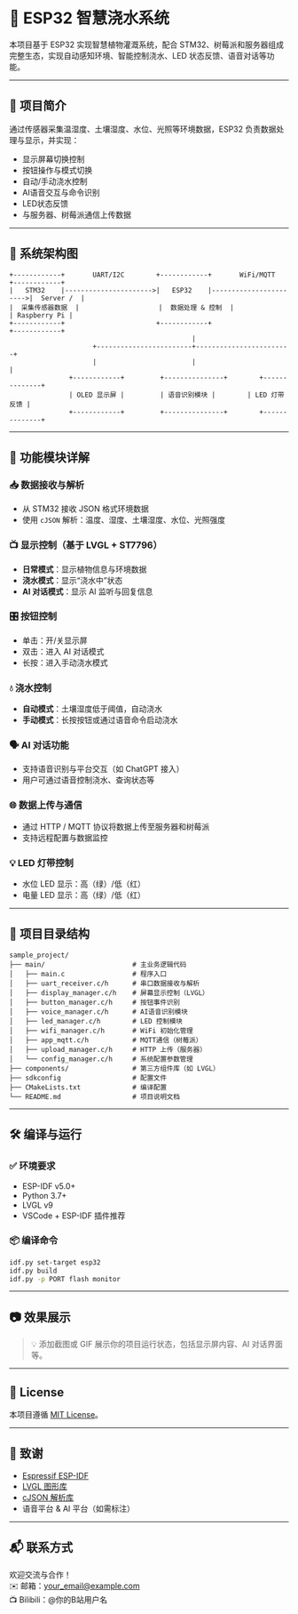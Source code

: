 
# 🌱 ESP32 智慧浇水系统

本项目基于 ESP32 实现智慧植物灌溉系统，配合 STM32、树莓派和服务器组成完整生态，实现自动感知环境、智能控制浇水、LED 状态反馈、语音对话等功能。

---

## 📌 项目简介

通过传感器采集温湿度、土壤湿度、水位、光照等环境数据，ESP32 负责数据处理与显示，并实现：
- 显示屏幕切换控制
- 按钮操作与模式切换
- 自动/手动浇水控制
- AI语音交互与命令识别
- LED状态反馈
- 与服务器、树莓派通信上传数据

---

## 🧠 系统架构图

```plaintext
+------------+       UART/I2C        +------------+       WiFi/MQTT        +------------+
|   STM32    |---------------------->|   ESP32    |----------------------->|  Server /  |
|  采集传感器数据  |                    |  数据处理 & 控制  |                    | Raspberry Pi |
+------------+                       +------------+                        +------------+
                                              |
                     +------------------------+------------------------+
                     |                        |                        |
               +------------+         +---------------+        +--------------+
               | OLED 显示屏 |         | 语音识别模块 |        | LED 灯带反馈 |
               +------------+         +---------------+        +--------------+
```

---

## 🔧 功能模块详解

### 📥 数据接收与解析
- 从 STM32 接收 JSON 格式环境数据
- 使用 `cJSON` 解析：温度、湿度、土壤湿度、水位、光照强度

### 📺 显示控制（基于 LVGL + ST7796）
- **日常模式**：显示植物信息与环境数据
- **浇水模式**：显示“浇水中”状态
- **AI 对话模式**：显示 AI 监听与回复信息

### 🎛️ 按钮控制
- 单击：开/关显示屏
- 双击：进入 AI 对话模式
- 长按：进入手动浇水模式

### 💧 浇水控制
- **自动模式**：土壤湿度低于阈值，自动浇水
- **手动模式**：长按按钮或通过语音命令启动浇水

### 🗣️ AI 对话功能
- 支持语音识别与平台交互（如 ChatGPT 接入）
- 用户可通过语音控制浇水、查询状态等

### 🌐 数据上传与通信
- 通过 HTTP / MQTT 协议将数据上传至服务器和树莓派
- 支持远程配置与数据监控

### 💡 LED 灯带控制
- 水位 LED 显示：高（绿）/低（红）
- 电量 LED 显示：高（绿）/低（红）

---

## 📁 项目目录结构

```plaintext
sample_project/
├── main/                      # 主业务逻辑代码
│   ├── main.c                 # 程序入口
│   ├── uart_receiver.c/h      # 串口数据接收与解析
│   ├── display_manager.c/h    # 屏幕显示控制（LVGL）
│   ├── button_manager.c/h     # 按钮事件识别
│   ├── voice_manager.c/h      # AI语音识别模块
│   ├── led_manager.c/h        # LED 控制模块
│   ├── wifi_manager.c/h       # WiFi 初始化管理
│   ├── app_mqtt.c/h           # MQTT通信（树莓派）
│   ├── upload_manager.c/h     # HTTP 上传（服务器）
│   └── config_manager.c/h     # 系统配置参数管理
├── components/                # 第三方组件库（如 LVGL）
├── sdkconfig                  # 配置文件
├── CMakeLists.txt             # 编译配置
└── README.md                  # 项目说明文档
```

---

## 🛠️ 编译与运行

### ✅ 环境要求
- ESP-IDF v5.0+
- Python 3.7+
- LVGL v9
- VSCode + ESP-IDF 插件推荐

### 📦 编译命令

```bash
idf.py set-target esp32
idf.py build
idf.py -p PORT flash monitor
```

---

## 📷 效果展示

> 💡 添加截图或 GIF 展示你的项目运行状态，包括显示屏内容、AI 对话界面等。

---

## 📄 License

本项目遵循 [MIT License](LICENSE)。

---

## 🙌 致谢

- [Espressif ESP-IDF](https://github.com/espressif/esp-idf)
- [LVGL 图形库](https://lvgl.io/)
- [cJSON 解析库](https://github.com/DaveGamble/cJSON)
- 语音平台 & AI 平台（如需标注）

---

## 📬 联系方式

欢迎交流与合作！  
✉️ 邮箱：your_email@example.com  
📺 Bilibili：@你的B站用户名  
